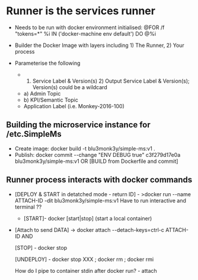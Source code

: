 # Runner is the services runner

* Needs to be run with docker environment initialised: @FOR /f "tokens=*" %i IN ('docker-machine env default') DO @%i

* Builder the Docker Image with layers including 1) The Runner, 2) Your process
* Parameterise the following
  * 1) Service Label & Version(s) 2) Output Service Label & Version(s); Version(s) could be a wildcard
  * a) Admin Topic
  * b) KPI/Semantic Topic
  * Application Label (i.e. Monkey-2016-100)

## Building the microservice instance for /etc.SimpleMs
  * Create image: docker build -t blu3monk3y/simple-ms:v1 .
  * Publish: docker commit --change "ENV DEBUG true" c3f279d17e0a  blu3monk3y/simple-ms:v1
     OR
     [BUILD from Dockerfile and commit]



## Runner process interacts with docker commands

  * [DEPLOY & START in detatched mode - return ID] - >docker run --name ATTACH-ID -dit blu3monk3y/simple-ms:v1
  Have to run interactive and terminal ??
      * [START]- docker [start|stop] <any-name> (start a local container)
  * [Attach to send DATA] -> docker attach --detach-keys=ctrl-c ATTACH-ID
     AND

     [STOP] - docker stop

     [UNDEPLOY] - docker stop XXX ; docker rm <any-container-name> ; docker rmi <any-image-name>

     How do I pipe to container stdin after docker run? - attach

